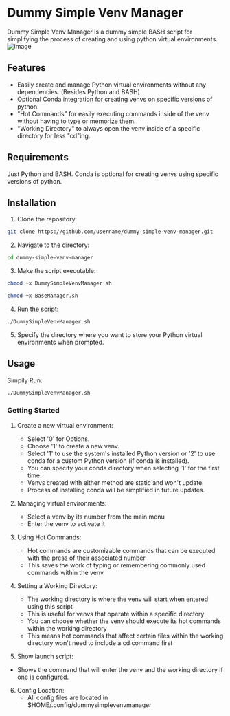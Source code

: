 # Dummy Simple Venv Manager

Dummy Simple Venv Manager is a dummy simple BASH script for simplifying the process of creating and using python virtual environments.
![image](https://github.com/user-attachments/assets/2fbe4d73-a242-481b-bed4-0d73f954e7cb)

## Features

- Easily create and manage Python virtual environments without any dependencies. (Besides Python and BASH)
- Optional Conda integration for creating venvs on specific versions of python.
- "Hot Commands" for easily executing commands inside of the venv without having to type or memorize them.
- "Working Directory" to always open the venv inside of a specific directory for less "cd"ing.

## Requirements

Just Python and BASH. Conda is optional for creating venvs using specific versions of python.

## Installation

1. Clone the repository:
```bash
git clone https://github.com/username/dummy-simple-venv-manager.git
```

2. Navigate to the directory:
```bash
cd dummy-simple-venv-manager
```

3. Make the script executable:
```bash
chmod +x DummySimpleVenvManager.sh
```
```bash
chmod +x BaseManager.sh
```

4. Run the script:
```bash
./DummySimpleVenvManager.sh
```

5. Specify the directory where you want to store your Python virtual environments when prompted.

## Usage

Simpily Run:
```bash
./DummySimpleVenvManager.sh
```

### Getting Started

1. Create a new virtual environment:
   - Select '0' for Options.
   - Choose '1' to create a new venv.
   - Select '1' to use the system's installed Python version or '2' to use conda for a custom Python version (if conda is installed).
   - You can specify your conda directory when selecting '1' for the first time.
   - Venvs created with either method are static and won't update.
   - Process of installing conda will be simplified in future updates.

2. Managing virtual environments:
   - Select a venv by its number from the main menu
   - Enter the venv to activate it

3. Using Hot Commands:
   - Hot commands are customizable commands that can be executed with the press of their associated number
   - This saves the work of typing or remembering commonly used commands within the venv

4. Setting a Working Directory:
   - The working directory is where the venv will start when entered using this script
   - This is useful for venvs that operate within a specific directory
   - You can choose whether the venv should execute its hot commands within the working directory
   - This means hot commands that affect certain files within the working directory won't need to include a cd command first

5.  Show launch script:
   - Shows the command that will enter the venv and the working directory if one is configured.

6. Config Location:
   - All config files are located in $HOME/.config/dummysimplevenvmanager
